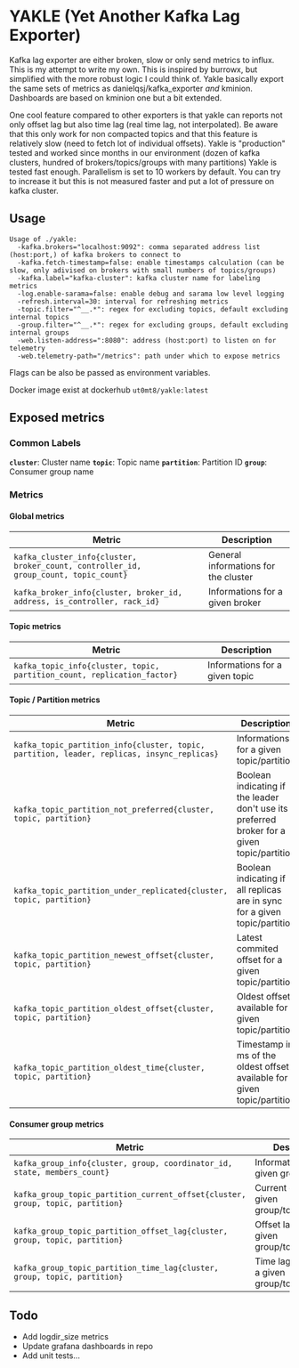# YAKLE (Yet Another Kafka Lag Exporter)

Kafka lag exporter are either broken, slow or only send metrics to influx.
This is my attempt to write my own. This is inspired by burrowx, but simplified with the more robust logic I could think of.
Yakle basically export the same sets of metrics as danielqsj/kafka_exporter *and* kminion. Dashboards are based on kminion one but a bit extended.

One cool feature compared to other exporters is that yakle can reports not only offset lag but also time lag (real time lag, not interpolated).
Be aware that this only work for non compacted topics and that this feature is relatively slow (need to fetch lot of individual offsets).
Yakle is "production" tested and worked since months in our environment (dozen of kafka clusters, hundred of brokers/topics/groups with many partitions)
Yakle is tested fast enough. Parallelism is set to 10 workers by default. You can try to increase it but this is not measured faster and put a lot of pressure on kafka cluster.

## Usage

```
Usage of ./yakle:
  -kafka.brokers="localhost:9092": comma separated address list (host:port,) of kafka brokers to connect to
  -kafka.fetch-timestamp=false: enable timestamps calculation (can be slow, only adivised on brokers with small numbers of topics/groups)
  -kafka.label="kafka-cluster": kafka cluster name for labeling metrics
  -log.enable-sarama=false: enable debug and sarama low level logging
  -refresh.interval=30: interval for refreshing metrics
  -topic.filter="^__.*": regex for excluding topics, default excluding internal topics
  -group.filter="^__.*": regex for excluding groups, default excluding internal groups
  -web.listen-address=":8080": address (host:port) to listen on for telemetry
  -web.telemetry-path="/metrics": path under which to expose metrics
```

Flags can be also be passed as environment variables. 

Docker image exist at dockerhub `ut0mt8/yakle:latest`

## Exposed metrics

### Common Labels

**`cluster`**: Cluster name
**`topic`**: Topic name
**`partition`**: Partition ID 
**`group`**: Consumer group name


### Metrics

#### Global metrics
| Metric | Description |
| --- | --- |
| `kafka_cluster_info{cluster, broker_count, controller_id, group_count, topic_count}` | General informations for the cluster |
| `kafka_broker_info{cluster, broker_id, address, is_controller, rack_id}` | Informations for a given broker |

#### Topic metrics
| Metric | Description |
| --- | --- |
| `kafka_topic_info{cluster, topic, partition_count, replication_factor}` | Informations for a given topic |

#### Topic / Partition metrics

| Metric | Description |
| --- | --- |
| `kafka_topic_partition_info{cluster, topic, partition, leader, replicas, insync_replicas}` | Informations for a given topic/partition |
| `kafka_topic_partition_not_preferred{cluster, topic, partition}` | Boolean indicating if the leader don't use its preferred broker for a given topic/partition |
| `kafka_topic_partition_under_replicated{cluster, topic, partition}` | Boolean indicating if all replicas are in sync for a given topic/partition |
| `kafka_topic_partition_newest_offset{cluster, topic, partition}` | Latest commited offset for a given topic/partition |
| `kafka_topic_partition_oldest_offset{cluster, topic, partition}` | Oldest offset available for a given topic/partition |
| `kafka_topic_partition_oldest_time{cluster, topic, partition}` | Timestamp in ms of the oldest offset available for a given topic/partition |


#### Consumer group metrics

| Metric | Description |
| --- | --- |
| `kafka_group_info{cluster, group, coordinator_id, state, members_count}` | Informations for a given group |
| `kafka_group_topic_partition_current_offset{cluster, group, topic, partition}` | Current offset for a given group/topic/partition |
| `kafka_group_topic_partition_offset_lag{cluster, group, topic, partition}` | Offset lag for a given group/topic/partition |
| `kafka_group_topic_partition_time_lag{cluster, group, topic, partition}` | Time lag (in ms) for a given group/topic/partition |



## Todo

 - Add logdir_size metrics
 - Update grafana dashboards in repo
 - Add unit tests...

